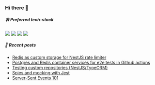 ### Hi there 👋

<!--
**zsevic/zsevic** is a ✨ _special_ ✨ repository because its `README.md` (this file) appears on your GitHub profile.

Here are some ideas to get you started:

- 🔭 I’m currently working on ...
- 🌱 I’m currently learning ...
- 👯 I’m looking to collaborate on ...
- 🤔 I’m looking for help with ...
- 💬 Ask me about ...
- 📫 How to reach me: ...
- 😄 Pronouns: ...
- ⚡ Fun fact: ...
-->

##### :hammer_and_wrench: Preferred tech-stack
<img src="https://img.shields.io/badge/node.js%20-%2343853D.svg?&style=for-the-badge&logo=node.js&logoColor=white"/> <img src="https://img.shields.io/badge/typescript%20-%23007ACC.svg?&style=for-the-badge&logo=typescript&logoColor=white"/> <img src="https://img.shields.io/badge/nestjs%20-%23E0234E.svg?&style=for-the-badge&logo=nestjs&logoColor=white" /> <img src ="https://img.shields.io/badge/postgres-%23316192.svg?&style=for-the-badge&logo=postgresql&logoColor=white"/>

##### :pencil: Recent posts
<!-- BLOG-POST-LIST:START -->
- [Redis as custom storage for NestJS rate limiter](https://sevic.dev/notes/redis-nestjs-throttler/)
- [Postgres and Redis container services for e2e tests in Github actions](https://sevic.dev/notes/postgres-redis-github-actions/)
- [Testing custom repositories (NestJS/TypeORM)](https://sevic.dev/notes/testing-custom-repositories/)
- [Spies and mocking with Jest](https://sevic.dev/notes/spies-mocking-jest/)
- [Server-Sent Events 101](https://sevic.dev/notes/sse-101/)
<!-- BLOG-POST-LIST:END -->
